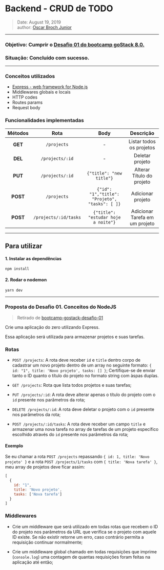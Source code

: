 # Backend - CRUD de TODO <!-- omit in toc --> 

> Date: August 19, 2019  
> author: [Oscar Broch Junior](https://github.com/brochj)
---
### Objetivo: Cumprir o [Desafio 01 do bootcamp goStack 8.0.](https://github.com/Rocketseat/bootcamp-gostack-desafio-01)
### Situação: Concluído com sucesso.
---

### Conceitos utilizados
- [Express - web framework for Node.js](https://expressjs.com/)
- Middlewares globais e locais
- HTTP codes
- Routes params
- Request body

### Funcionalidades implementadas
| Métodos |         Rota        |                     Body                     |            Descrição           |
|:-------:|:-------------------:|:--------------------------------------------:|:------------------------------:|
|**GET** |     `/projects`      |                      -                      |    Listar todos os projetos    |
|**DEL** |   `/projects/:id`    |                      -                      |         Deletar projeto        |
|**PUT** |   `/projects/:id`    |    `{"title": "new title"}`                 |    Alterar Título do projeto   |
|**POST**|     `/projects`      |`{"id": "1","title": "Projeto", "tasks": [ ]}` |        Adicionar projeto       |
|**POST**|`/projects/:id/tasks` |     `{"title": "estudar hoje a noite"}`     | Adicionar Tarefa em um projeto |

---
## Para utilizar
#### 1. Instalar as dependências
`npm install`
#### 2. Rodar o nodemon
`yarn dev`

---
### Proposta do Desafio 01. Conceitos do NodeJS
> Retirado de [bootcamp-gostack-desafio-01](https://github.com/Rocketseat/bootcamp-gostack-desafio-01)
> 
Crie uma aplicação do zero utilizando Express.

Essa aplicação será utilizada para armazenar projetos e suas tarefas.

### Rotas

- `POST /projects`: A rota deve receber `id` e `title` dentro corpo de cadastrar um novo projeto dentro de um array no seguinte formato: `{ id: "1", title: 'Novo projeto', tasks: [] }`; Certifique-se de enviar tanto o ID quanto o título do projeto no formato string com àspas duplas.

- `GET /projects`: Rota que lista todos projetos e suas tarefas;

- `PUT /projects/:id`: A rota deve alterar apenas o título do projeto com o `id` presente nos parâmetros da rota;

- `DELETE /projects/:id`: A rota deve deletar o projeto com o `id` presente nos parâmetros da rota;

- `POST /projects/:id/tasks`: A rota deve receber um campo `title` e armazenar uma nova tarefa no array de tarefas de um projeto específico escolhido através do `id` presente nos parâmetros da rota;

#### Exemplo

Se eu chamar a rota `POST /projects` repassando `{ id: 1, title: 'Novo projeto' }` e a rota `POST /projects/1/tasks` com `{ title: 'Nova tarefa' }`, meu array de projetos deve ficar assim:

```js
[
  {
    id: "1",
    title: 'Novo projeto',
    tasks: ['Nova tarefa']
  }
]
```

### Middlewares

- Crie um middleware que será utilizado em todas rotas que recebem o ID do projeto nos parâmetros da URL que verifica se o projeto com aquele ID existe. Se não existir retorne um erro, caso contrário permita a requisição continuar normalmente;

- Crie um middleware global chamado em todas requisições que imprime (`console.log`) uma contagem de quantas requisições foram feitas na aplicação até então;

